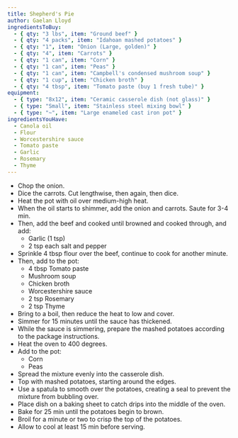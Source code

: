 ```yaml
---
title: Shepherd's Pie
author: Gaelan Lloyd
ingredientsToBuy:
  - { qty: "3 lbs", item: "Ground beef" }
  - { qty: "4 packs", item: "Idahoan mashed potatoes" }
  - { qty: "1", item: "Onion (Large, golden)" }
  - { qty: "4", item: "Carrots" }
  - { qty: "1 can", item: "Corn" }
  - { qty: "1 can", item: "Peas" }
  - { qty: "1 can", item: "Campbell's condensed mushroom soup" }
  - { qty: "1 cup", item: "Chicken broth" }
  - { qty: "4 tbsp", item: "Tomato paste (buy 1 fresh tube)" }
equipment:
  - { type: "8x12", item: "Ceramic casserole dish (not glass)" }
  - { type: "Small", item: "Stainless steel mixing bowl" }
  - { type: "~", item: "Large enameled cast iron pot" }
ingredientsYouHave:
  - Canola oil
  - Flour
  - Worcestershire sauce
  - Tomato paste
  - Garlic
  - Rosemary
  - Thyme
---
```

- Chop the onion.
- Dice the carrots. Cut lengthwise, then again, then dice.
- Heat the pot with oil over medium-high heat.
- When the oil starts to shimmer, add the onion and carrots. Saute for 3-4 min.
- Then, add the beef and cooked until browned and cooked through, and add:
  - Garlic (1 tsp)
  - 2 tsp each salt and pepper
- Sprinkle 4 tbsp flour over the beef, continue to cook for another minute.
- Then, add to the pot:
  - 4 tbsp Tomato paste
  - Mushroom soup
  - Chicken broth
  - Worcestershire sauce
  - 2 tsp Rosemary
  - 2 tsp Thyme
- Bring to a boil, then reduce the heat to low and cover.
- Simmer for 15 minutes until the sauce has thickened.
- While the sauce is simmering, prepare the mashed potatoes according to the package instructions.
- Heat the oven to 400 degrees.
- Add to the pot:
  - Corn
  - Peas
- Spread the mixture evenly into the casserole dish.
- Top with mashed potatoes, starting around the edges.
- Use a spatula to smooth over the potatoes, creating a seal to prevent the mixture from bubbling over.
- Place dish on a baking sheet to catch drips into the middle of the oven.
- Bake for 25 min until the potatoes begin to brown.
- Broil for a minute or two to crisp the top of the potatoes.
- Allow to cool at least 15 min before serving.
